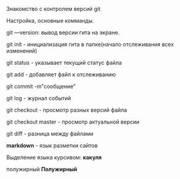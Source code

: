 Знакомство с контролем версий git

Настройка, основные комманды.

git —version: вывод версии гита на экране.

git init - инициализация гита в папке(начало отслеживания всех изменений)

git status - указывает текущий  статус файла

git add - добавляет файл к отслеживанию

git commit -m”сообщение”

git log - журнал событий

git checkout - просмотр разных версий файла

git checkout master - просмотр актуальной версии

git diff - разница между файлами

**markdown** - язык разметки сайтов

Выделение языка курсивом: **какуля**

полужирный ****Полужирный****
